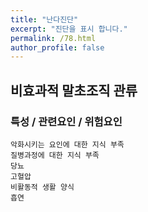 ```yaml
---
title: "난다진단"
excerpt: "진단을 표시 합니다."
permalink: /78.html
author_profile: false
---
```

## 비효과적 말초조직 관류




### 특성 / 관련요인 / 위험요인

>                
    
    악화시키는 요인에 대한 지식 부족
    질병과정에 대한 지식 부족
    당뇨
    고혈압
    비활동적 생활 양식
    흡연
